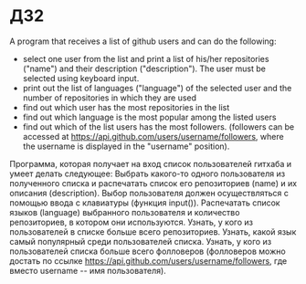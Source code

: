 # ДЗ2

A program that receives a list of github users and can do the following:
- select one user from the list and print a list of his/her repositories ("name") and their description ("description"). The user must be selected using keyboard input.
- print out the list of languages ("language") of the selected user and the number of repositories in which they are used
- find out which user has the most repositories in the list
- find out which language is the most popular among the listed users
- find out which of the list users has the most followers. (followers can be accessed at https://api.github.com/users/username/followers, where the username is displayed in the "username" position).



Программа, которая получает на вход список пользователей гитхаба и умеет делать следующее:
Выбрать какого-то одного пользователя из полученного списка и распечатать список его репозиториев (name) и их описания (description). Выбор пользователя должен осуществляться с помощью ввода с клавиатуры (функция input()).
Распечатать список языков (language) выбранного пользователя и количество репозиториев, в котором они используются.
Узнать, у кого из пользователей в списке больше всего репозиториев.
Узнать, какой язык самый популярный среди пользователей списка.
Узнать, у кого из пользователей списка больше всего фолловеров (фолловеров можно достать по ссылке https://api.github.com/users/username/followers, где вместо username -- имя пользователя).
